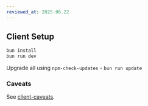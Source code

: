 ```yaml
---
reviewed_at: 2025.06.22
---
```


## Client Setup

```bash
bun install
bun run dev
```

Upgrade all using `npm-check-updates` - `bun run update`  

### Caveats

See [client-caveats](/docs/client-caveats.md).
